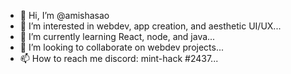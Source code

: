 - 👋 Hi, I’m @amishasao
- 👀 I’m interested in webdev, app creation, and aesthetic UI/UX...
- 🌱 I’m currently learning React, node, and java...
- 💞️ I’m looking to collaborate on webdev projects...
- 📫 How to reach me discord: mint-hack #2437...

<!---
amishasao/amishasao is a ✨ special ✨ repository because its `README.md` (this file) appears on your GitHub profile.
You can click the Preview link to take a look at your changes.
--->
